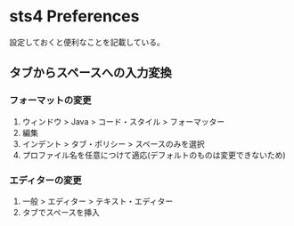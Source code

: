 # sts4 Preferences
設定しておくと便利なことを記載している。

## タブからスペースへの入力変換

### フォーマットの変更
1. ウィンドウ > Java > コード・スタイル > フォーマッター
2. 編集
3. インデント > タブ・ポリシー > スペースのみを選択
4. プロファイル名を任意につけて適応(デフォルトのものは変更できないため)

### エディターの変更
1. 一般 > エディター > テキスト・エディター
2. タブでスペースを挿入
